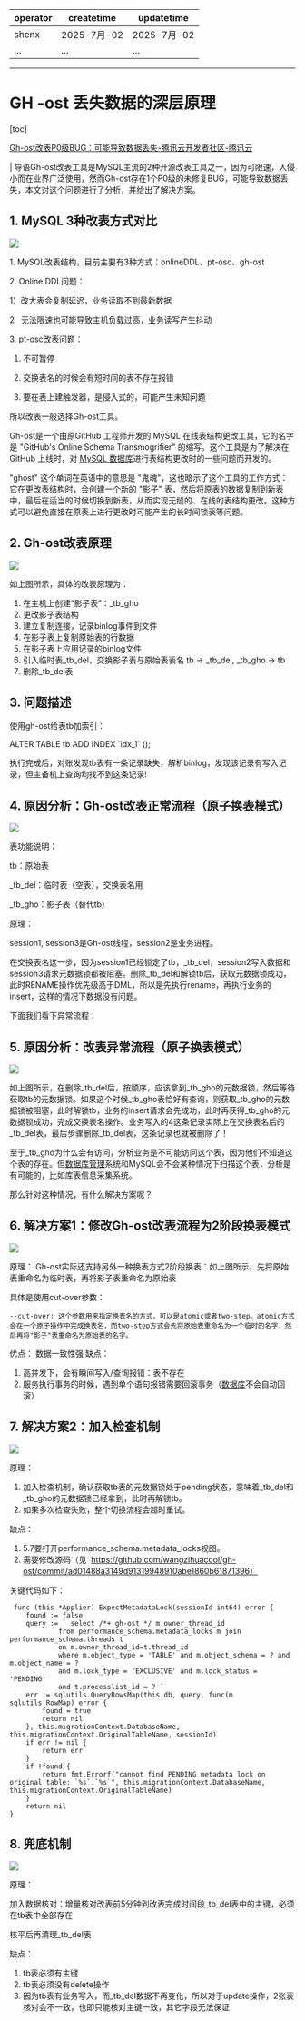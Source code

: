 | operator | createtime | updatetime |
| ---- | ---- | ---- |
| shenx | 2025-7月-02 | 2025-7月-02  |
| ... | ... | ... |
---
# GH -ost 丢失数据的深层原理

[toc]

[Gh-ost改表P0级BUG：可能导致数据丢失-腾讯云开发者社区-腾讯云](https://cloud.tencent.com/developer/article/2303777) 

 | 导语Gh-ost改表工具是MySQL主流的2种开源改表工具之一，因为可限速，入侵小而在业界广泛使用，然而Gh-ost存在1个P0级的未修复BUG，可能导致数据丢失，本文对这个问题进行了分析，并给出了解决方案。

1\. MySQL 3种改表方式对比
------------------

![](https://github.com/13679269754/shenxiang-log/blob/main/image-cubox/2025-7-2%2014-43-29/11194ca2-eec3-42f4-9c9c-071232279f54.jpeg?raw=true)

1\. MySQL改表结构，目前主要有3种方式：onlineDDL、pt-osc、gh-ost

2\. Online DDL问题：

1）改大表会复制延迟，业务读取不到最新数据

2   无法限速也可能导致主机负载过高，业务读写产生抖动

3\. pt-osc改表问题：

1) 不可暂停

2) 交换表名的时候会有短时间的表不存在报错

3) 要在表上建触发器，是侵入式的，可能产生未知问题

所以改表一般选择Gh-ost工具。

Gh-ost是一个由原GitHub 工程师开发的 MySQL 在线表结构更改工具，它的名字是 "GitHub's Online Schema Transmogrifier" 的缩写。这个工具是为了解决在 GitHub 上线时，对 [MySQL 数据库](https://cloud.tencent.com/product/cdb?from_column=20065&from=20065)进行表结构更改时的一些问题而开发的。

"ghost" 这个单词在英语中的意思是 "鬼魂"，这也暗示了这个工具的工作方式：它在更改表结构时，会创建一个新的 "影子" 表，然后将原表的数据复制到新表中，最后在适当的时候切换到新表，从而实现无缝的、在线的表结构更改。这种方式可以避免直接在原表上进行更改时可能产生的长时间锁表等问题。

2\. Gh-ost改表原理
--------------

![](https://github.com/13679269754/shenxiang-log/blob/main/image-cubox/2025-7-2%2014-43-29/c4a0a0ab-4e4f-4580-85f3-efbd15882e63.jpeg?raw=true)

如上图所示，具体的改表原理为：

1.  在主机上创建“影子表”：\_tb\_gho
2.  更改影子表结构
3.  建立复制连接，记录binlog事件到文件
4.  在影子表上复制原始表的行数据
5.  在影子表上应用记录的binlog文件
6.  引入临时表\_tb\_del，交换影子表与原始表表名 tb -> \_tb\_del, \_tb\_gho -> tb
7.  删除\_tb\_del表

3\. 问题描述
--------

使用gh-ost给表tb加索引：

ALTER TABLE tb ADD INDEX \`idx\_1\` ();

执行完成后，对账发现tb表有一条记录缺失，解析binlog，发现该记录有写入记录，但主备机上查询均找不到这条记录!

4\. 原因分析：Gh-ost改表正常流程（原子换表模式）
-----------------------------

![](https://github.com/13679269754/shenxiang-log/blob/main/image-cubox/2025-7-2%2014-43-29/e4e59034-531b-405a-85de-ca9e3e24a1e3.jpeg?raw=true)

表功能说明：

tb：原始表

\_tb\_del：临时表（空表），交换表名用

\_tb\_gho：影子表（替代tb）

原理：

session1, session3是Gh-ost线程，session2是业务进程。

在交换表名这一步，因为session1已经锁定了tb，\_tb\_del，session2写入数据和session3请求元数据锁都被阻塞。删除\_tb\_del和解锁tb后，获取元数据锁成功，此时RENAME操作优先级高于DML，所以是先执行rename，再执行业务的insert，这样的情况下数据没有问题。

下面我们看下异常流程：

5\. 原因分析：改表异常流程（原子换表模式）
-----------------------

![](https://github.com/13679269754/shenxiang-log/blob/main/image-cubox/2025-7-2%2014-43-29/4a5d2a7b-5503-4e5b-ad0b-956283ffe4ed.jpeg?raw=true)

如上图所示，在删除\_tb\_del后，按顺序，应该拿到\_tb\_gho的元数据锁，然后等待获取tb的元数据锁。如果这个时候\_tb\_gho表恰好有查询，则获取\_tb\_gho的元数据锁被阻塞，此时解锁tb，业务的insert请求会先成功，此时再获得\_tb\_gho的元数据锁成功，完成交换表名操作。业务写入的4这条记录实际上在交换表名后的\_tb\_del表，最后步骤删除\_tb\_del表，这条记录也就被删除了！

至于\_tb\_gho为什么会有访问，分析业务是不可能访问这个表，因为他们不知道这个表的存在。但[数据库管理](https://cloud.tencent.com/product/dmc?from_column=20065&from=20065)系统和MySQL会不会某种情况下扫描这个表，分析是有可能的，比如库表信息采集系统。

那么针对这种情况，有什么解决方案呢？

6\. 解决方案1：修改Gh-ost改表流程为2阶段换表模式
------------------------------

![](https://github.com/13679269754/shenxiang-log/blob/main/image-cubox/2025-7-2%2014-43-29/6e31e22c-86da-456a-acf5-27c7b1502e06.jpeg?raw=true)

原理： Gh-ost实际还支持另外一种换表方式2阶段换表：如上图所示，先将原始表重命名为临时表，再将影子表重命名为原始表

具体是使用cut-over参数：

```
--cut-over: 这个参数用来指定换表名的方式，可以是atomic或者two-step。atomic方式会在一个原子操作中完成换表名，而two-step方式会先将原始表重命名为一个临时的名字，然后再将"影子"表重命名为原始表的名字。
```

优点： 数据一致性强 缺点：

1.  高并发下，会有瞬间写入/查询报错：表不存在
2.  服务执行事务的时候，遇到单个语句报错需要回滚事务（[数据库](https://cloud.tencent.com/product/tencentdb-catalog?from_column=20065&from=20065)不会自动回滚）

7\. 解决方案2：加入检查机制
----------------

![](https://github.com/13679269754/shenxiang-log/blob/main/image-cubox/2025-7-2%2014-43-29/b43857dc-2f84-43d5-b045-4059c5e153f5.jpeg?raw=true)

原理：

1.  加入检查机制，确认获取tb表的元数据锁处于pending状态，意味着\_tb\_del和\_tb\_gho的元数据锁已经拿到，此时再解锁tb。
2.  如果多次检查失败，整个切换流程会超时重试。

缺点：

1.  5.7要打开performance\_schema.metadata\_locks视图。
2.  需要修改源码（见  https://github.com/wangzihuacool/gh-ost/commit/ad01488a3149d91319948910abe1860b61871396）

关键代码如下：

```
 func (this *Applier) ExpectMetadataLock(sessionId int64) error {
	found := false
	query := ` select /*+ gh-ost */ m.owner_thread_id
			from performance_schema.metadata_locks m join performance_schema.threads t 
			on m.owner_thread_id=t.thread_id
			where m.object_type = 'TABLE' and m.object_schema = ? and m.object_name = ? 
			and m.lock_type = 'EXCLUSIVE' and m.lock_status = 'PENDING' 
			and t.processlist_id = ? `
	err := sqlutils.QueryRowsMap(this.db, query, func(m sqlutils.RowMap) error {
		found = true
		return nil
	}, this.migrationContext.DatabaseName, this.migrationContext.OriginalTableName, sessionId)
	if err != nil {
		return err
	}
	if !found {
		return fmt.Errorf("cannot find PENDING metadata lock on original table: `%s`.`%s`", this.migrationContext.DatabaseName, this.migrationContext.OriginalTableName)
	}
	return nil
}
```

8\. 兜底机制
--------

![](https://github.com/13679269754/shenxiang-log/blob/main/image-cubox/2025-7-2%2014-43-29/813e306a-7a59-4a2b-ae15-73aa228fd6ab.jpeg?raw=true)

原理：

加入数据核对：增量核对改表前5分钟到改表完成时间段\_tb\_del表中的主键，必须在tb表中全部存在

核平后再清理\_tb\_del表

缺点：

1.  tb表必须有主键
2.  tb表必须没有delete操作
3.  因为tb表有业务写入，而\_tb\_del数据不再变化，所以对于update操作，2张表核对会不一致，也即只能核对主键一致，其它字段无法保证

